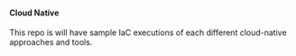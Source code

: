 #### Cloud Native

This repo is will have sample IaC executions of each different cloud-native approaches and tools.
